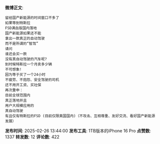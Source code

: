 **微博正文**: 
```
留给国产新能源的时间窗口不多了
如果等到特斯拉
FSD满血版国内落地
国产新能源如果还不能
拿出一款真正的自动驾驶
而不是所谓的“智驾”
请问
谁还会买一款
没有真自动驾驶的汽车呢?
到时候特斯拉一个月卖多少辆
不可想象!
因为等于买了一个24小时
不疲劳、不抱怨、安全驾驶的司机
还不用开工资、买社保
再次重申：
目前全球范围内
真正落地并且
用户大规模应用的
真自动驾驶
有且仅有特斯拉的FSD (目前仅限美国国内)（不攻击、互相尊重、友好交流、看好国产新能源发展）
```
**发布时间**: 2025-02-26 13:44:00
**发布工具**: 1TB版本的iPhone 16 Pro
**点赞数**: 1337
**转发数**: 12
**评论数**: 422
